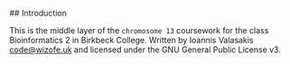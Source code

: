 ## Introduction

This is the middle layer of the `chromosome 13` coursework for the class Bioinformatics 2 in Birkbeck College.
Written by Ioannis Valasakis <code@wizofe.uk> and licensed under the GNU General Public License v3.

